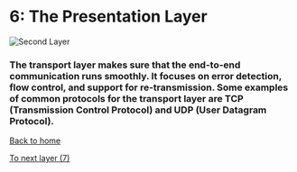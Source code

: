 # 6: The Presentation Layer

![Second Layer](https://utimaco.com/sites/default/files/2021-11/digital-communication-end-to-end-encryption-stage.jpg)

### The transport layer makes sure that the end-to-end communication runs smoothly. It focuses on error detection, flow control, and support for re-transmission. Some examples of common protocols for the transport layer are TCP (Transmission Control Protocol) and UDP (User Datagram Protocol). 

[Back to home](README.md)

[To next layer (7)](layer7.md)
